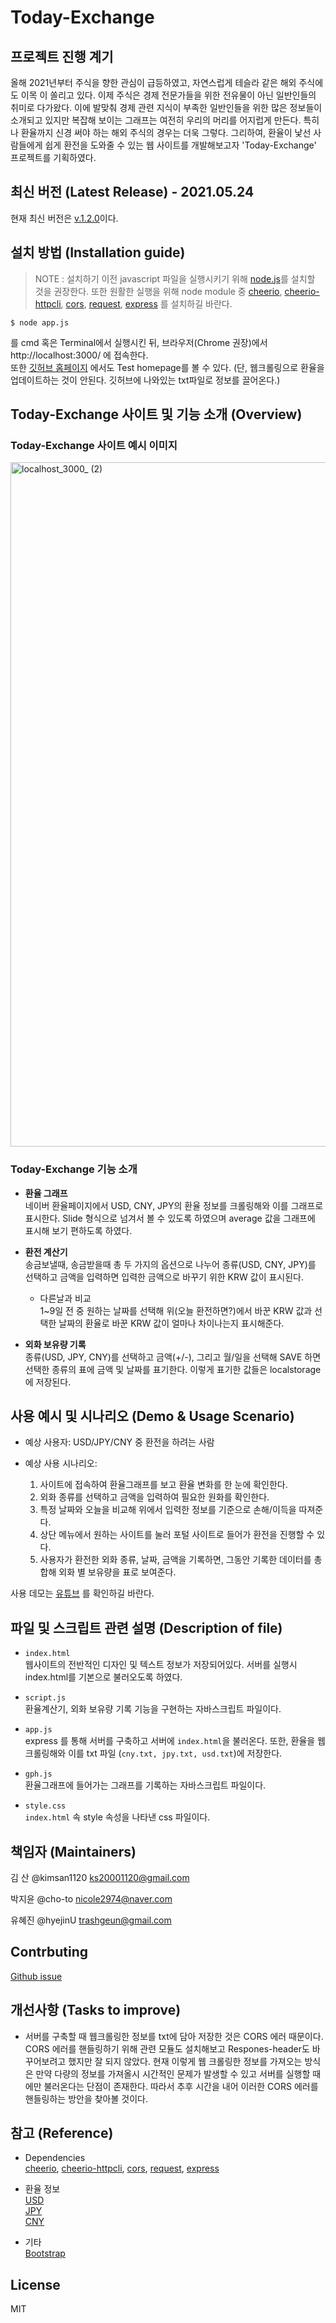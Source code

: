 # Today-Exchange

## 프로젝트 진행 계기 

 올해 2021년부터 주식을 향한 관심이 급등하였고, 자연스럽게 테슬라 같은 해외 주식에도 이목
이 쏠리고 있다. 이제 주식은 경제 전문가들을 위한 전유물이 아닌 일반인들의 취미로 다가왔다. 
이에 발맞춰 경제 관련 지식이 부족한 일반인들을 위한 많은 정보들이 소개되고 있지만 복잡해
보이는 그래프는 여전히 우리의 머리를 어지럽게 만든다. 특히나 환율까지 신경 써야 하는 해외
주식의 경우는 더욱 그렇다. 그리하여, 환율이 낯선 사람들에게 쉽게 환전을 도와줄 수 있는 웹 사이트를 개발해보고자 'Today-Exchange' 프로젝트를 기획하였다. 

## 최신 버전 (Latest Release) - 2021.05.24

현재 최신 버전은 [v.1.2.0](https://github.com/hyejinU/today-exchange/releases)이다.


## 설치 방법 (Installation guide)

> NOTE : 설치하기 이전 javascript 파일을 실행시키기 위해 [node.js](https://nodejs.org/en/)를 설치할 것을 권장한다. 또한 원활한 실행을 위해 node module 중 [cheerio](https://www.npmjs.com/package/cheerio), [cheerio-httpcli](https://www.npmjs.com/package/cheerio-httpcli), [cors](https://www.npmjs.com/package/cors), [request](https://www.npmjs.com/package/request), [express](https://www.npmjs.com/package/express) 를 설치하길 바란다.

```
$ node app.js
```
를 cmd 혹은 Terminal에서 실행시킨 뒤, 브라우저(Chrome 권장)에서 http://localhost:3000/ 에 접속한다.   
또한 [깃허브 홈페이지](https://hyejinu.github.io/today-exchange/) 에서도 Test homepage를 볼 수 있다. (단, 웹크롤링으로 환율을 업데이트하는 것이 안된다. 깃허브에 나와있는 txt파일로 정보를 끌어온다.)


## Today-Exchange 사이트 및 기능 소개 (Overview)

### Today-Exchange 사이트 예시 이미지

<img width="1095" alt="localhost_3000_ (2)" src="https://user-images.githubusercontent.com/80032256/119377079-a7050480-bcf7-11eb-9117-efeefc07c962.png">


### Today-Exchange 기능 소개   
  
- **환율 그래프**    
 네이버 환율페이지에서 USD, CNY, JPY의 환율 정보를 크롤링해와 이를 그래프로 표시한다. Slide 형식으로 넘겨서 볼 수 있도록 하였으며 average 값을 그래프에 표시해 보기 편하도록 하였다.
   
- **환전 계산기**       
송금보낼때, 송금받을때 총 두 가지의 옵션으로 나누어 종류(USD, CNY, JPY)를 선택하고 금액을 입력하면 입력한 금액으로 바꾸기 위한 KRW 값이 표시된다.
  - 다른날과 비교    
   1~9일 전 중 원하는 날짜를 선택해 위(오늘 환전하면?)에서 바꾼 KRW 값과 선택한 날짜의 환율로 바꾼 KRW 값이 얼마나 차이나는지 표시해준다.  
    
- **외화 보유량 기록**   
종류(USD, JPY, CNY)를 선택하고 금액(+/-), 그리고 월/일을 선택해 SAVE 하면 선택한 종류의 표에 금액 및 날짜를 표기한다. 이렇게 표기한 값들은 localstorage에 저장된다.



## 사용 예시 및 시나리오 (Demo & Usage Scenario)

- 예상 사용자: USD/JPY/CNY 중 환전을 하려는 사람

- 예상 사용 시나리오:    
  1. 사이트에 접속하여 환율그래프를 보고 환율 변화를 한 눈에 확인한다.    
  2. 외화 종류를 선택하고 금액을 입력하여 필요한 원화를 확인한다.   
  3. 특정 날짜와 오늘을 비교해 위에서 입력한 정보를 기준으로 손해/이득을 따져준다.   
  4. 상단 메뉴에서 원하는 사이트를 눌러 포털 사이트로 들어가 환전을 진행할 수 있다.    
  5. 사용자가 환전한 외화 종류, 날짜, 금액을 기록하면, 그동안 기록한 데이터를 총합해 외화 별 보유량을
표로 보여준다.

사용 데모는 [유튜브](https://youtu.be/06LmnSUSd_M) 를 확인하길 바란다.

## 파일 및 스크립트 관련 설명 (Description of file)

- `index.html`     
  웹사이트의 전반적인 디자인 및 텍스트 정보가 저장되어있다. 서버를 실행시 index.html를 기본으로 불러오도록 하였다.

- `script.js`     
  환율계산기, 외화 보유량 기록 기능을 구현하는 자바스크립트 파일이다.

- `app.js`   
  express 를 통해 서버를 구축하고 서버에 `index.html`을 불러온다. 또한, 환율을 웹크롤링해와 이를 txt 파일 (`cny.txt, jpy.txt, usd.txt`)에 저장한다.

- `gph.js`     
  환율그래프에 들어가는 그래프를 기록하는 자바스크립트 파일이다. 

- `style.css`    
  `index.html` 속 style 속성을 나타낸 css 파일이다. 

## 책임자 (Maintainers)

김 산 @kimsan1120  ks20001120@gmail.com

박지윤 @cho-to nicole2974@naver.com

유혜진 @hyejinU trashgeun@gmail.com


## Contrbuting

[Github issue](https://github.com/hyejinU/today-exchange/issues)

## 개선사항 (Tasks to improve)

- 서버를 구축할 때 웹크롤링한 정보를 txt에 담아 저장한 것은 CORS 에러 때문이다. CORS 에러를 핸들링하기 위해 관련 모듈도 설치해보고 Respones-header도 바꾸어보려고 했지만 잘 되지 않았다. 현재 이렇게 웹 크롤링한 정보를 가져오는 방식은 만약 다량의 정보를 가져올시 시간적인 문제가 발생할 수 있고 서버를 실행할 때에만 불러온다는 단점이 존재한다. 따라서 추후 시간을 내어 이러한 CORS 에러를 핸들링하는 방안을 찾아볼 것이다.





## 참고 (Reference)

- Dependencies    
[cheerio](https://www.npmjs.com/package/cheerio), [cheerio-httpcli](https://www.npmjs.com/package/cheerio-httpcli), [cors](https://www.npmjs.com/package/cors), [request](https://www.npmjs.com/package/request), [express](https://www.npmjs.com/package/express)

- 환율 정보   
[USD](https://finance.naver.com/marketindex/exchangeDailyQuote.nhn?marketindexCd=FX_USDKRW)    
[JPY](https://finance.naver.com/marketindex/exchangeDailyQuote.nhn?marketindexCd=FX_JPYKRW)   
[CNY](https://finance.naver.com/marketindex/exchangeDailyQuote.nhn?marketindexCd=FX_CNYKRW)

- 기타   
[Bootstrap](https://getbootstrap.com/)


## License
MIT



